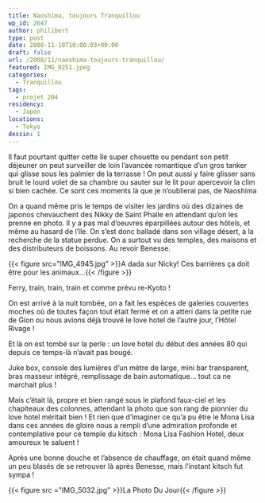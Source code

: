 ```yaml
---
title: Naoshima, toujours Tranquillou
wp_id: 2647
author: philibert
type: post
date: 2008-11-10T10:00:03+00:00
draft: false
url: /2008/11/naoshima-toujours-tranquillou/
featured: IMG_0251.jpeg
categories:
  - Tranquillou
tags:
  - projet 204
residency:
  - Japon
locations:
  - Tokyo
dessin: 1
---
```


Il faut pourtant quitter cette île super chouette ou pendant son petit déjeuner on peut surveiller de loin l&rsquo;avancée romantique d&rsquo;un gros tanker qui glisse sous les palmier de la terrasse ! On peut aussi y faire glisser sans bruit le lourd volet de sa chambre ou sauter sur le lit pour apercevoir la clim si bien cachée. Ce sont ces moments là que je n&rsquo;oublierai pas, de Naoshima

On a quand même pris le temps de visiter les jardins où des dizaines de japonos chevauchent des Nikky de Saint Phalle en attendant qu&rsquo;on les prenne en photo. Il y a pas mal d&rsquo;oeuvres éparpillées autour des hôtels, et même au hasard de l&rsquo;île. On s&rsquo;est donc balladé dans son village désert, à la recherche de la statue perdue. On a surtout vu des temples, des maisons et des distributeurs de boissons. Au revoir Benesse.

{{< figure src="IMG_4945.jpg" >}}A dada sur Nicky! Ces barrières ça doit être pour les animaux...{{< /figure >}}

Ferry, train, train, train et comme prévu re-Kyoto !
  
On est arrivé à la nuit tombée, on a fait les espèces de galeries couvertes moches où de toutes façon tout était fermé et on a atteri dans la petite rue de Gion ou nous avions déjà trouvé le love hotel de l&rsquo;autre jour, l&rsquo;Hôtel Rivage !

Et là on est tombé sur la perle : un love hotel du début des années 80 qui depuis ce temps-là n&rsquo;avait pas bougé.
  
Juke box, console des lumières d&rsquo;un mètre de large, mini bar transparent, bras masseur intégré, remplissage de bain automatique&#8230; tout ca ne marchait plus !
  
Mais c&rsquo;était là, propre et bien rangé sous le plafond faux-ciel et les chapiteaux des colonnes, attendant la photo que son rang de pionnier du love hotel méritait bien ! Et rien que d&rsquo;imaginer ce qu&rsquo;a pu être le Mona Lisa dans ces années de gloire nous a rempli d&rsquo;une admiration profonde et contemplative pour ce temple du kitsch : Mona Lisa Fashion Hotel, deux amoureux te saluent !

Après une bonne douche et l&rsquo;absence de chauffage, on était quand même un peu blasés de se retrouver là après Benesse, mais l&rsquo;instant kitsch fut sympa !

{{< figure src ="IMG_5032.jpg" >}}La Photo Du Jour{{< /figure >}}
